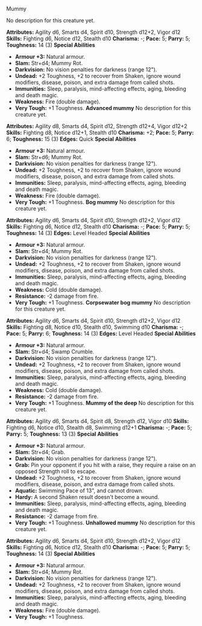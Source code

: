 Mummy

No description for this creature yet.

**Attributes:** Agility d6, Smarts d4, Spirit d10, Strength d12+2, Vigor
d12
**Skills:** Fighting d6, Notice d12, Stealth d10
**Charisma:** -; **Pace:** 5; **Parry:** 5; **Toughness:** 14 (3)
**Special Abilities**
- **Armour +3:** Natural armour.
- **Slam:** Str+d4; Mummy Rot.
- **Darkvision:** No vision penalties for darkness (range 12").
- **Undead:** +2 Toughness, +2 to recover from Shaken, ignore wound
modifiers, disease, poison, and extra damage from called shots.
- **Immunities:** Sleep, paralysis, mind-affecting effects, aging,
bleeding and death magic.
- **Weakness:** Fire (double damage).
- **Very Tough:** +1 Toughness.
**Advanced mummy**
No description for this creature yet.

**Attributes:** Agility d8, Smarts d4, Spirit d12, Strength d12+4, Vigor
d12+2
**Skills:** Fighting d8, Notice d12+1, Stealth d10
**Charisma:** +2; **Pace:** 5; **Parry:** 6; **Toughness:** 15 (3)
**Edges:** Quick
**Special Abilities**
- **Armour +3:** Natural armour.
- **Slam:** Str+d6; Mummy Rot.
- **Darkvision:** No vision penalties for darkness (range 12").
- **Undead:** +2 Toughness, +2 to recover from Shaken, ignore wound
modifiers, disease, poison, and extra damage from called shots.
- **Immunities:** Sleep, paralysis, mind-affecting effects, aging,
bleeding and death magic.
- **Weakness:** Fire (double damage).
- **Very Tough:** +1 Toughness.
**Bog mummy**
No description for this creature yet.

**Attributes:** Agility d6, Smarts d4, Spirit d10, Strength d12+2, Vigor
d12
**Skills:** Fighting d6, Notice d12, Stealth d10
**Charisma:** -; **Pace:** 5; **Parry:** 5; **Toughness:** 14 (3)
**Edges:** Level Headed
**Special Abilities**
- **Armour +3:** Natural armour.
- **Slam:** Str+d4; Mummy Rot.
- **Darkvision:** No vision penalties for darkness (range 12").
- **Undead:** +2 Toughness, +2 to recover from Shaken, ignore wound
modifiers, disease, poison, and extra damage from called shots.
- **Immunities:** Sleep, paralysis, mind-affecting effects, aging,
bleeding and death magic.
- **Weakness:** Cold (double damage).
- **Resistance:** -2 damage from fire.
- **Very Tough:** +1 Toughness.
**Corpsewater bog mummy**
No description for this creature yet.

**Attributes:** Agility d6, Smarts d4, Spirit d10, Strength d12+2, Vigor
d12
**Skills:** Fighting d8, Notice d10, Stealth d10, Swimming d10
**Charisma:** -; **Pace:** 5; **Parry:** 6; **Toughness:** 14 (3)
**Edges:** Level Headed
**Special Abilities**
- **Armour +3:** Natural armour.
- **Slam:** Str+d4; Swamp Crumble.
- **Darkvision:** No vision penalties for darkness (range 12").
- **Undead:** +2 Toughness, +2 to recover from Shaken, ignore wound
modifiers, disease, poison, and extra damage from called shots.
- **Immunities:** Sleep, paralysis, mind-affecting effects, aging,
bleeding and death magic.
- **Weakness:** Cold (double damage).
- **Resistance:** -2 damage from fire.
- **Very Tough:** +1 Toughness.
**Mummy of the deep**
No description for this creature yet.

**Attributes:** Agility d6, Smarts d4, Spirit d8, Strength d12, Vigor
d10
**Skills:** Fighting d6, Notice d10, Stealth d8, Swimming d12+1
**Charisma:** -; **Pace:** 5; **Parry:** 5; **Toughness:** 13 (3)
**Special Abilities**
- **Armour +3:** Natural armour.
- **Slam:** Str+d4; Grab.
- **Darkvision:** No vision penalties for darkness (range 12").
- **Grab:** Pin your opponent if you hit with a raise, they require a
raise on an opposed Strength roll to escape.
- **Undead:** +2 Toughness, +2 to recover from Shaken, ignore wound
modifiers, disease, poison, and extra damage from called shots.
- **Aquatic:** Swimming Pace of 13", and cannot drown.
- **Hardy:** A second Shaken result doesn't become a wound.
- **Immunities:** Sleep, paralysis, mind-affecting effects, aging,
bleeding and death magic.
- **Resistance:** -2 damage from fire.
- **Very Tough:** +1 Toughness.
**Unhallowed mummy**
No description for this creature yet.

**Attributes:** Agility d6, Smarts d4, Spirit d10, Strength d12+2, Vigor
d12
**Skills:** Fighting d6, Notice d12, Stealth d10
**Charisma:** -; **Pace:** 5; **Parry:** 5; **Toughness:** 14 (3)
**Special Abilities**
- **Armour +3:** Natural armour.
- **Slam:** Str+d4; Mummy Rot.
- **Darkvision:** No vision penalties for darkness (range 12").
- **Undead:** +2 Toughness, +2 to recover from Shaken, ignore wound
modifiers, disease, poison, and extra damage from called shots.
- **Immunities:** Sleep, paralysis, mind-affecting effects, aging,
bleeding and death magic.
- **Weakness:** Fire (double damage).
- **Very Tough:** +1 Toughness.

